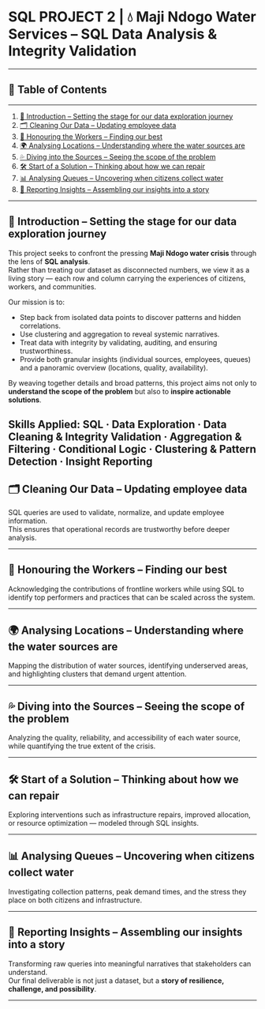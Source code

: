 # SQL PROJECT 2 | 💧 Maji Ndogo Water Services – SQL Data Analysis & Integrity Validation
---

## 📑 Table of Contents
---

1. [📘 Introduction – Setting the stage for our data exploration journey](#-introduction--setting-the-stage-for-our-data-exploration-journey)  
2. [🗂️ Cleaning Our Data – Updating employee data](#️-cleaning-our-data--updating-employee-data)  
3. [🙌 Honouring the Workers – Finding our best](#-honouring-the-workers--finding-our-best)  
4. [🌍 Analysing Locations – Understanding where the water sources are](#-analysing-locations--understanding-where-the-water-sources-are)  
5. [💦 Diving into the Sources – Seeing the scope of the problem](#-diving-into-the-sources--seeing-the-scope-of-the-problem)  
6. [🛠️ Start of a Solution – Thinking about how we can repair](#️-start-of-a-solution--thinking-about-how-we-can-repair)  
7. [📊 Analysing Queues – Uncovering when citizens collect water](#-analysing-queues--uncovering-when-citizens-collect-water)  
8. [📝 Reporting Insights – Assembling our insights into a story](#-reporting-insights--assembling-our-insights-into-a-story)  

---

## 📘 Introduction – Setting the stage for our data exploration journey
This project seeks to confront the pressing **Maji Ndogo water crisis** through the lens of **SQL analysis**.  
Rather than treating our dataset as disconnected numbers, we view it as a living story — each row and column carrying the experiences of citizens, workers, and communities.  

Our mission is to:  
- Step back from isolated data points to discover patterns and hidden correlations.  
- Use clustering and aggregation to reveal systemic narratives.  
- Treat data with integrity by validating, auditing, and ensuring trustworthiness.  
- Provide both granular insights (individual sources, employees, queues) and a panoramic overview (locations, quality, availability).  

By weaving together details and broad patterns, this project aims not only to **understand the scope of the problem** but also to **inspire actionable solutions**.  

Skills Applied: SQL · Data Exploration · Data Cleaning & Integrity Validation · Aggregation & Filtering · Conditional Logic · Clustering & Pattern Detection · Insight Reporting
---

## 🗂️ Cleaning Our Data – Updating employee data
SQL queries are used to validate, normalize, and update employee information.  
This ensures that operational records are trustworthy before deeper analysis.  

---

## 🙌 Honouring the Workers – Finding our best
Acknowledging the contributions of frontline workers while using SQL to identify top performers and practices that can be scaled across the system.  

---

## 🌍 Analysing Locations – Understanding where the water sources are
Mapping the distribution of water sources, identifying underserved areas, and highlighting clusters that demand urgent attention.  

---

## 💦 Diving into the Sources – Seeing the scope of the problem
Analyzing the quality, reliability, and accessibility of each water source, while quantifying the true extent of the crisis.  

---

## 🛠️ Start of a Solution – Thinking about how we can repair
Exploring interventions such as infrastructure repairs, improved allocation, or resource optimization — modeled through SQL insights.  

---

## 📊 Analysing Queues – Uncovering when citizens collect water
Investigating collection patterns, peak demand times, and the stress they place on both citizens and infrastructure.  

---

## 📝 Reporting Insights – Assembling our insights into a story
Transforming raw queries into meaningful narratives that stakeholders can understand.  
Our final deliverable is not just a dataset, but a **story of resilience, challenge, and possibility**.  

---
